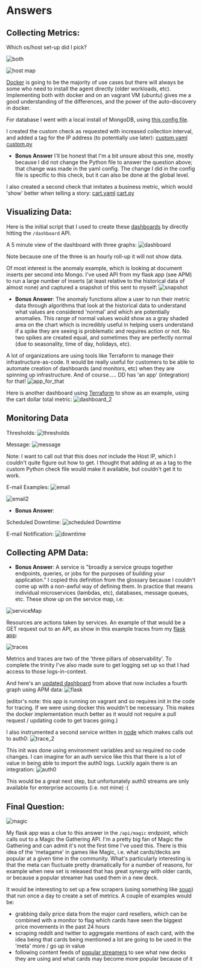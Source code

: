 # Answers

## Collecting Metrics:

Which os/host set-up did I pick? 
 
![both](https://media.giphy.com/media/S5bqJ5xgg0arIuGDo3/giphy.gif)

![host map](host_map.png)

[Docker](docker.sh) is going to be the majority of use cases but there will always be some who need to install the agent directly (older workloads, etc). Implementing both with docker and on an vagrant VM (ubuntu) gives me a good understanding of the differences, and the power of the auto-discovery in docker. 

For database I went with a local install of MongoDB, using [this config file](conf_mongo.yaml).

I created the custom check as requested with increased collection interval, and added a tag for the IP address (to potentially use later):
[custom.yaml](custom.yaml)
[custom.py](custom.py)

* **Bonus Answer** I'll be honest that I'm a bit unsure about this one, mostly because I did not change the Python file to answer the question above; that change was made in the yaml config. The change I did in the config file is specific to this check, but it can also be done at the global level.

I also created a second check that imitates a business metric, which would 'show' better when telling a story:
[cart.yaml](cart.yaml)
[cart.py](cart.py)

## Visualizing Data:

Here is the initial script that I used to create these [dashboards](timeboard_new.sh) by directly hitting the `/dashboard` API.

A 5 minute view of the dashboard with three graphs:
![dashboard](dashboard.png)

Note because one of the three is an hourly roll-up it will not show data.

Of most interest is the anomaly example, which is looking at document inserts per second into Mongo. I've used API from my flask app (see APM) to run a large number of inserts (at least relative to the historical data of almost none) and captured a snapshot of this sent to myself:
![snapshot](snapshot.png)

* **Bonus Answer**: The anomaly functions allow a user to run their metric data through algorithms that look at the historical data to understand what values are considered 'normal' and which are potentially anomalies. This range of normal values would show as a gray shaded area on the chart which is incredibly useful in helping users understand if a spike they are seeing is problematic and requires action or not. No two spikes are created equal, and sometimes they are perfectly normal (due to seasonality, time of day, holidays, etc).

A lot of organizations are using tools like Terraform to manage their infrastructure-as-code. It would be really useful for customers to be able to automate creation of dashboards (and monitors, etc) when they are spinning up infrastructure. And of course..... DD has 'an app' (integration) for that!
![app_for_that](https://media.giphy.com/media/hvSOjOos8rZyb9ZUjO/giphy.gif)

Here is another dashboard using [Terraform](datadog_dashboard.tf) to show as an example, using the cart dollar total metric:
![dashboard_2](dashboard_2.png)

## Monitoring Data

Thresholds:
![thresholds](thresholds.png)

Message:
![message](message.png)

Note: I want to call out that this does *not* include the Host IP, which I couldn't quite figure out how to get. I thought that adding at as a tag to the custom Python check file would make it available, but couldn't get it to work.

E-mail Examples:
![email](email.png)

![email2](email2.png)

* **Bonus Answer**:

Scheduled Downtime:
![scheduled Downtime](schedule.png)

E-mail Notification:
![downtime](downtime.png)


## Collecting APM Data:

* **Bonus Answer**: A service is "broadly a service groups together endpoints, queries, or jobs for the purposes of building your application." I copied this definition from the glossary because I couldn't come up with a non-awful way of defining them. In practice that means individual microservices (lambdas, etc), databases, message queues, etc. These show up on the service map, i.e:

![serviceMap](service_map.png)

Resources are actions taken by services. An example of that would be a GET request out to an API, as show in this example traces from my [flask app](app.py):

![traces](trace.png)

Metrics and traces are two of the 'three pillars of observability'. To complete the trinity I've also made sure to get logging set up so that I had access to those logs-in-context.

And here's an [updated dashboard](https://p.datadoghq.com/sb/1ead0e3e-b81a-11eb-a477-da7ad0900002-8008fe8171c713645022e9c2a537e860) from above that now includes a fourth graph using APM data:
![flask](flask.png)

(editor's note: this app is running on vagrant and so requires init in the code for tracing. If we were using docker this wouldn't be necessary. This makes the docker implementation much better as it would not require a pull request / updating code to get traces going.)

I also instrumented a second service written in [node](auth-service.js) which makes calls out to auth0:
![trace_2](trace_2.png)

This init was done using environment variables and so required no code changes. I can imagine for an auth service like this that there is a lot of value in being able to import the auth0 logs. Luckily again there is an integration:
![auth0](auth0.png)

This would be a great next step, but unfortunately auth0 streams are only available for enterprise accounts (i.e. not mine) :(

## Final Question:

![magic](https://media.giphy.com/media/l41lZD0i4UU9PkDJe/giphy.gif)

My flask app was a clue to this answer in the `/api/magic` endpoint, which calls out to a Magic the Gathering API. I'm a pretty big fan of Magic the Gathering and can admit it's not the first time I've used this. There is this idea of the 'metagame' in games like Magic, i.e. what cards/decks are popular at a given time in the community. What's particularly interesting is that the meta can fluctuate pretty dramatically for a number of reasons, for example when new set is released that has great synergy with older cards, or because a popular streamer has used them in a new deck.

It would be interesting to set up a few scrapers (using something like [soup](https://www.crummy.com/software/BeautifulSoup/bs4/doc/)) that run once a day to create a set of metrics. A couple of examples would be:
- grabbing daily price data from the major card resellers, which can be combined with a monitor to flag which cards have seen the biggest price movements in the past 24 hours
- scraping reddit and twitter to aggregate mentions of each card, with the idea being that cards being mentioned a lot are going to be used in the 'meta' more / go up in value
- following content feeds of [popular streamers](https://aetherhub.com/User/covertgoblue) to see what new decks they are using and what cards may become more popular because of it
